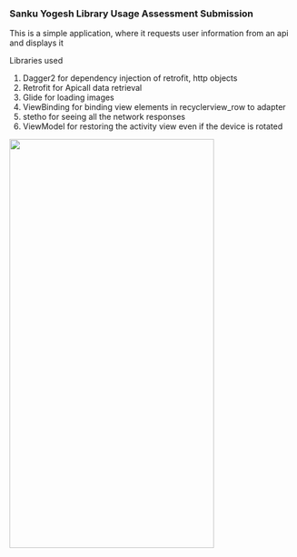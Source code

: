 ### Sanku Yogesh Library Usage Assessment Submission

This is a simple application, where it requests user information from an api and displays it

Libraries used
1. Dagger2 for dependency injection of retrofit, http objects
2. Retrofit for Apicall data retrieval
3. Glide for loading images
4. ViewBinding for binding view elements in recyclerview_row to adapter
5. stetho for seeing all the network responses
6. ViewModel for restoring the activity view even if the device is rotated
<img src="https://github.com/Sanku-Yogesh/assessment/blob/libraryAssessment/AndroidLibrary/Sanku%20Yogesh/image/Screenshot.png" width="360" height="720">
